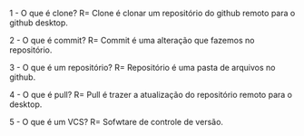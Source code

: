 1 - O que é clone?
R= Clone é clonar um repositório do github remoto para o github desktop.

2 - O que é commit?
R= Commit é uma alteração que fazemos no repositório.

3 - O que é um repositório?
R= Repositório é uma pasta de arquivos no github.

4 - O que é pull?
R= Pull é trazer a atualização do repositório remoto para o desktop.

5 - O que é um VCS?
R= Sofwtare de controle de versão.